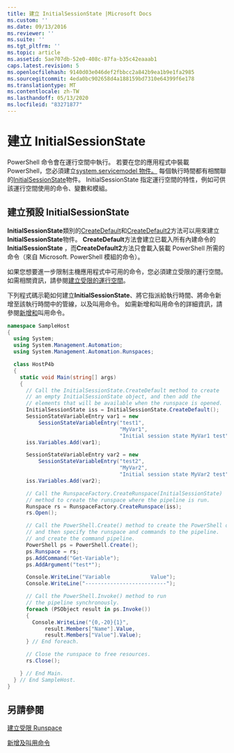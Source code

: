 ```yaml
---
title: 建立 InitialSessionState |Microsoft Docs
ms.custom: ''
ms.date: 09/13/2016
ms.reviewer: ''
ms.suite: ''
ms.tgt_pltfrm: ''
ms.topic: article
ms.assetid: 5ae707db-52e0-408c-87fa-b35c42eaaab1
caps.latest.revision: 5
ms.openlocfilehash: 9140d03e046def2fbbcc2a842b9ea1b9e1fa2985
ms.sourcegitcommit: 4eda0bc902658d4a188159bd7310e64399f6e178
ms.translationtype: MT
ms.contentlocale: zh-TW
ms.lasthandoff: 05/13/2020
ms.locfileid: "83271877"
---
```

# <a name="creating-an-initialsessionstate"></a>建立 InitialSessionState

PowerShell 命令會在運行空間中執行。
若要在您的應用程式中裝載 PowerShell，您必須建立[system.servicemodel 物件。](/dotnet/api/System.Management.Automation.Runspaces.Runspace)
每個執行時間都有相關聯的[InitialSessionState](/dotnet/api/System.Management.Automation.Runspaces.InitialSessionState)物件。
InitialSessionState 指定運行空間的特性，例如可供該運行空間使用的命令、變數和模組。

## <a name="create-a-default-initialsessionstate"></a>建立預設 InitialSessionState

**InitialSessionState**類別的[CreateDefault](/dotnet/api/System.Management.Automation.Runspaces.InitialSessionState.CreateDefault)和[CreateDefault2](/dotnet/api/System.Management.Automation.Runspaces.InitialSessionState.CreateDefault2)方法可以用來建立**InitialSessionState**物件。
**CreateDefault**方法會建立已載入所有內建命令的**InitialSessionState** ，而**CreateDefault2**方法只會載入裝載 PowerShell 所需的命令（來自 Microsoft. PowerShell 模組的命令）。

如果您想要進一步限制主機應用程式中可用的命令，您必須建立受限的運行空間。
如需相關資訊，請參閱[建立受限的運行空間](creating-a-constrained-runspace.md)。

下列程式碼示範如何建立**InitialSessionState**、將它指派給執行時間、將命令新增至該執行時間中的管線，以及叫用命令。
如需新增和叫用命令的詳細資訊，請參閱[新增和](adding-and-invoking-commands.md)叫用命令。

```csharp
namespace SampleHost
{
  using System;
  using System.Management.Automation;
  using System.Management.Automation.Runspaces;

  class HostP4b
  {
    static void Main(string[] args)
    {
      // Call the InitialSessionState.CreateDefault method to create
      // an empty InitialSessionState object, and then add the
      // elements that will be available when the runspace is opened.
      InitialSessionState iss = InitialSessionState.CreateDefault();
      SessionStateVariableEntry var1 = new
          SessionStateVariableEntry("test1",
                                    "MyVar1",
                                    "Initial session state MyVar1 test");
      iss.Variables.Add(var1);

      SessionStateVariableEntry var2 = new
          SessionStateVariableEntry("test2",
                                    "MyVar2",
                                    "Initial session state MyVar2 test");
      iss.Variables.Add(var2);

      // Call the RunspaceFactory.CreateRunspace(InitialSessionState)
      // method to create the runspace where the pipeline is run.
      Runspace rs = RunspaceFactory.CreateRunspace(iss);
      rs.Open();

      // Call the PowerShell.Create() method to create the PowerShell object,
      // and then specify the runspace and commands to the pipeline.
      // and create the command pipeline.
      PowerShell ps = PowerShell.Create();
      ps.Runspace = rs;
      ps.AddCommand("Get-Variable");
      ps.AddArgument("test*");

      Console.WriteLine("Variable             Value");
      Console.WriteLine("--------------------------");

      // Call the PowerShell.Invoke() method to run
      // the pipeline synchronously.
      foreach (PSObject result in ps.Invoke())
      {
        Console.WriteLine("{0,-20}{1}",
            result.Members["Name"].Value,
            result.Members["Value"].Value);
      } // End foreach.

      // Close the runspace to free resources.
      rs.Close();

    } // End Main.
  } // End SampleHost.
}
```

## <a name="see-also"></a>另請參閱

[建立受限 Runspace](creating-a-constrained-runspace.md)

[新增及叫用命令](adding-and-invoking-commands.md)
